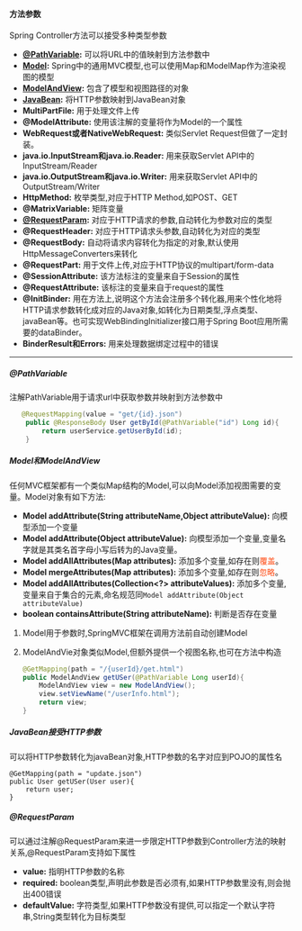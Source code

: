 #### 方法参数
Spring Controller方法可以接受多种类型参数
- **[@PathVariable](#pathVariable):** 可以将URL中的值映射到方法参数中
- **[Model](#model和ModelAndView):** Spring中的通用MVC模型,也可以使用Map和ModelMap作为渲染视图的模型
- **[ModelAndView](#model和ModelAndView):** 包含了模型和视图路径的对象
- **[JavaBean](#javaBean接受HTTP参数):** 将HTTP参数映射到JavaBean对象 
- **MultiPartFile:** 用于处理文件上传 
- **@ModelAttribute:** 使用该注解的变量将作为Model的一个属性 
- **WebRequest或者NativeWebRequest:** 类似Servlet Request但做了一定封装。
- **java.io.InputStream和java.io.Reader:** 用来获取Servlet API中的InputStream/Reader  
- **java.io.OutputStream和java.io.Writer:** 用来获取Servlet API中的OutputStream/Writer
- **HttpMethod:** 枚举类型,对应于HTTP Method,如POST、GET
- **@MatrixVariable:** 矩阵变量  
- **[@RequestParam](#requestParam):** 对应于HTTP请求的参数,自动转化为参数对应的类型  
- **@RequestHeader:** 对应于HTTP请求头参数,自动转化为对应的类型 
- **@RequestBody:** 自动将请求内容转化为指定的对象,默认使用HttpMessageConverters来转化 
- **@RequestPart:** 用于文件上传,对应于HTTP协议的multipart/form-data 
- **@SessionAttribute:** 该方法标注的变量来自于Session的属性 
- **@RequestAttribute:** 该标注的变量来自于request的属性 
- **@InitBinder:**  用在方法上,说明这个方法会注册多个转化器,用来个性化地将HTTP请求参数转化成对应的Java对象,如转化为日期类型,浮点类型、javaBean等。也可实现WebBindingInitializer接口用于Spring Boot应用所需要的dataBinder。
- **BinderResult和Errors:** 用来处理数据绑定过程中的错误

---
##### @PathVariable
注解PathVariable用于请求url中获取参数并映射到方法参数中
```java
   @RequestMapping(value = "get/{id}.json")
    public @ResponseBody User getById(@PathVariable("id") Long id){
        return userService.getUserById(id);
    }
```  

##### Model和ModelAndView
任何MVC框架都有一个类似Map结构的Model,可以向Model添加视图需要的变量。Model对象有如下方法:
- **Model addAttribute(String attributeName,Object attributeValue):** 向模型添加一个变量
- **Model addAttribute(Object attributeValue):** 向模型添加一个变量,变量名字就是其类名首字母小写后转为的Java变量。
- **Model addAllAttributes(Map attributes):** 添加多个变量,如存在则<font color=#ff4911>覆盖</font>。
- **Model mergeAttributes(Map attributes):** 添加多个变量,如存在则<font color=#ff4911>忽略</font>。
- **Model addAllAttributes(Collection<?> attributeValues):** 添加多个变量,变量来自于集合的元素,命名规范同`Model addAttribute(Object attributeValue)`
- **boolean containsAttribute(String attributeName):** 判断是否存在变量

1. Model用于参数时,SpringMVC框架在调用方法前自动创建Model
2. ModelAndVie对象类似Model,但额外提供一个视图名称,也可在方法中构造
    
    ```java
    @GetMapping(path = "/{userId}/get.html")
    public ModelAndView getUSer(@PathVariable Long userId){
        ModelAndView view = new ModelAndView();
        view.setViewName("/userInfo.html");
        return view;
    }
    ```   
##### JavaBean接受HTTP参数

可以将HTTP参数转化为javaBean对象,HTTP参数的名字对应到POJO的属性名
  
    @GetMapping(path = "update.json")
    public User getUSer(User user){
        return user;
    }

##### @RequestParam
可以通过注解@RequestParam来进一步限定HTTP参数到Controller方法的映射关系,@RequestParam支持如下属性
- **value:** 指明HTTP参数的名称
- **required:** boolean类型,声明此参数是否必须有,如果HTTP参数里没有,则会抛出400错误
- **defaultValue:** 字符类型,如果HTTP参数没有提供,可以指定一个默认字符串,String类型转化为目标类型
    
    


